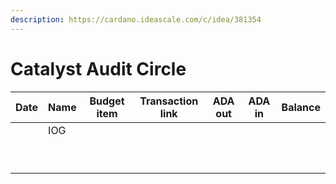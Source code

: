 ```yaml
---
description: https://cardano.ideascale.com/c/idea/381354
---
```


# Catalyst Audit Circle

| Date | Name | Budget item | Transaction link | ADA out | ADA in | Balance |
| ---- | ---- | ----------- | :--------------: | :-----: | :----: | :-----: |
|      | IOG  |             |                  |         |        |         |
|      |      |             |                  |         |        |         |
|      |      |             |                  |         |        |         |
|      |      |             |                  |         |        |         |
|      |      |             |                  |         |        |         |
|      |      |             |                  |         |        |         |
|      |      |             |                  |         |        |         |
|      |      |             |                  |         |        |         |
|      |      |             |                  |         |        |         |
|      |      |             |                  |         |        |         |
